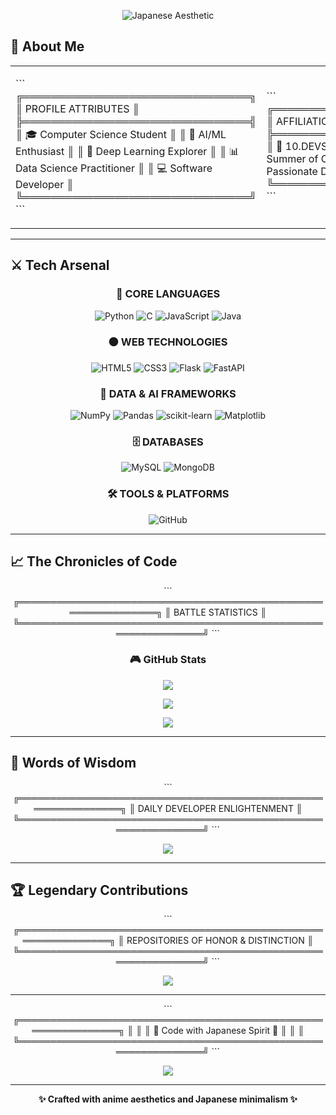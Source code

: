 <!-- ╔════════════════════════════════════════════════════════════════╗ -->
<!-- ║          🎨 ANIME MANGA AESTHETIC - JAPANESE STYLE 🎨          ║ -->
<!-- ╚════════════════════════════════════════════════════════════════╝ -->

<div align="center">

<!-- Replaced The Two Crowns theme with Japanese GIF placeholder -->
![Japanese Aesthetic](https://media.giphy.com/media/placeholder-japanese-gif.gif)

</div>

## 🌅 About Me

<table>
<tr>
<td width="50%">

\`\`\`
╔════════════════════════════════╗
║  PROFILE ATTRIBUTES            ║
╠════════════════════════════════╣
║ 🎓 Computer Science Student    ║
║ 🤖 AI/ML Enthusiast            ║
║ 🧠 Deep Learning Explorer      ║
║ 📊 Data Science Practitioner   ║
║ 💻 Software Developer          ║
╚════════════════════════════════╝
\`\`\`

</td>
<td width="50%">

\`\`\`
╔════════════════════════════════╗
║  AFFILIATIONS                  ║
╠════════════════════════════════╣
║ 👥 10.DEVS-BROSTACK Member    ║
║ 🌸 GirlScript Summer of Code   ║
║    2025 Contributor            ║
║                                ║
║ 🎯 Passionate Developer        ║
║ 🚀 Always Learning             ║
╚════════════════════════════════╝
\`\`\`

</td>
</tr>
</table>

---

## ⚔️ Tech Arsenal

<div align="center">

### 🔴 **CORE LANGUAGES**
![Python](https://img.shields.io/badge/python-3670A0?style=for-the-badge&logo=python&logoColor=ffdd54) 
![C](https://img.shields.io/badge/c-%2300599C.svg?style=for-the-badge&logo=c&logoColor=white) 
![JavaScript](https://img.shields.io/badge/javascript-%23323330.svg?style=for-the-badge&logo=javascript&logoColor=%23F7DF1E) 
![Java](https://img.shields.io/badge/java-%23ED8B00.svg?style=for-the-badge&logo=openjdk&logoColor=white)

### ⚫ **WEB TECHNOLOGIES**
![HTML5](https://img.shields.io/badge/html5-%23E34F26.svg?style=for-the-badge&logo=html5&logoColor=white) 
![CSS3](https://img.shields.io/badge/css3-%231572B6.svg?style=for-the-badge&logo=css3&logoColor=white) 
![Flask](https://img.shields.io/badge/flask-%23000.svg?style=for-the-badge&logo=flask&logoColor=white) 
![FastAPI](https://img.shields.io/badge/FastAPI-005571?style=for-the-badge&logo=fastapi)

### 🔵 **DATA & AI FRAMEWORKS**
![NumPy](https://img.shields.io/badge/numpy-%23013243.svg?style=for-the-badge&logo=numpy&logoColor=white) 
![Pandas](https://img.shields.io/badge/pandas-%23150458.svg?style=for-the-badge&logo=pandas&logoColor=white) 
![scikit-learn](https://img.shields.io/badge/scikit--learn-%23F7931E.svg?style=for-the-badge&logo=scikit-learn&logoColor=white) 
![Matplotlib](https://img.shields.io/badge/Matplotlib-%23ffffff.svg?style=for-the-badge&logo=Matplotlib&logoColor=black)

### 🗄️ **DATABASES**
![MySQL](https://img.shields.io/badge/mysql-4479A1.svg?style=for-the-badge&logo=mysql&logoColor=white) 
![MongoDB](https://img.shields.io/badge/MongoDB-%234ea94b.svg?style=for-the-badge&logo=mongodb&logoColor=white)

### 🛠️ **TOOLS & PLATFORMS**
![GitHub](https://img.shields.io/badge/github-%23121011.svg?style=for-the-badge&logo=github&logoColor=white)

</div>

---

## 📈 The Chronicles of Code

<div align="center">

\`\`\`
╔═══════════════════════════════════════════════════════════════╗
║                    BATTLE STATISTICS                          ║
╚═══════════════════════════════════════════════════════════════╝
\`\`\`

### 🎮 GitHub Stats

![](https://github-readme-stats.vercel.app/api?username=Ananay8425&theme=calm_pink&hide_border=false&include_all_commits=true&count_private=true) 

![](https://nirzak-streak-stats.vercel.app/?user=Ananay8425&theme=calm_pink&hide_border=false) 

![](https://github-readme-stats.vercel.app/api/top-langs/?username=Ananay8425&theme=calm_pink&hide_border=false&include_all_commits=true&count_private=true&layout=compact)

</div>

---

## 💭 Words of Wisdom

<div align="center">

\`\`\`
╔═══════════════════════════════════════════════════════════════╗
║              DAILY DEVELOPER ENLIGHTENMENT                    ║
╚═══════════════════════════════════════════════════════════════╝
\`\`\`

![](https://quotes-github-readme.vercel.app/api?type=horizontal&theme=radical)

</div>

---

## 🏆 Legendary Contributions

<div align="center">

\`\`\`
╔═══════════════════════════════════════════════════════════════╗
║           REPOSITORIES OF HONOR & DISTINCTION                 ║
╚═══════════════════════════════════════════════════════════════╝
\`\`\`

![](https://github-contributor-stats.vercel.app/api?username=Ananay8425&limit=5&theme=date_night&combine_all_yearly_contributions=true)

</div>

---

<div align="center">

<!-- Removed The Two Crowns theme, kept minimal Japanese aesthetic -->
\`\`\`
╔═══════════════════════════════════════════════════════════════╗
║                                                               ║
║              🎌 Code with Japanese Spirit 🎌                 ║
║                                                               ║
╚═══════════════════════════════════════════════════════════════╝
\`\`\`

[![](https://visitcount.itsvg.in/api?id=Ananay8425&icon=0&color=0)](https://visitcount.itsvg.in)

</div>

---

<div align="center">

**✨ Crafted with anime aesthetics and Japanese minimalism ✨**

</div>
